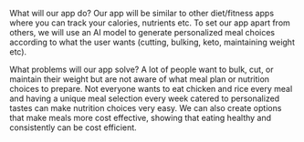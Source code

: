 What will our app do?
Our app will be similar to other diet/fitness apps where you can track your calories, nutrients etc. To set our app apart from others, we will use an AI model to generate personalized meal choices according to what the user wants (cutting, bulking, keto, maintaining weight etc). 

What problems will our app solve?
A lot of people want to bulk, cut, or maintain their weight but are not aware of what meal plan or nutrition choices to prepare. Not everyone wants to eat chicken and rice every meal and having a unique meal selection every week catered to personalized tastes can make nutrition choices very easy. 
We can also create options that make meals more cost effective, showing that eating healthy and consistently can be cost efficient. 
